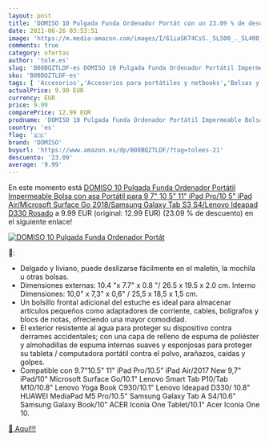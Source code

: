 ```yaml
---
layout: post
title: 'DOMISO 10 Pulgada Funda Ordenador Portát con un 23.09 % de descuento'
date: 2021-06-26 03:53:51
image: 'https://m.media-amazon.com/images/I/61iaSK74CsS._SL500_._SL400_.jpg'
comments: true
category: ofertas
author: 'tole.es'
slug: 'B08BQZTLDF-es DOMISO 10 Pulgada Funda Ordenador Portátil Impermeable...'
sku: 'B08BQZTLDF-es'
tags: [ 'Accesorios','Accesorios para portátiles y netbooks','Bolsas y fundas para portátiles y netbooks','Fundas blandas para portátiles y netbooks','Informática','domiso','ipad', ]
actualPrice: 9.99 EUR
currency: EUR
price: 9.99
comparePrice: 12.99 EUR
prodname: 'DOMISO 10 Pulgada Funda Ordenador Portátil Impermeable Bolsa con asa Portátil para 9 7" 10 5" 11" iPad Pro/10 5" iPad Air/Microsoft Surface Go 2018/Samsung Galaxy Tab S3 S4/Lenovo Ideapad D330 Rosado'
country: 'es'
flag: '🇪🇸'
brand: 'DOMISO'
buyurl: 'https://www.amazon.es/dp/B08BQZTLDF/?tag=tolees-21'
descuento: '23.09'
average: '9.99'
---
```


En este momento está [DOMISO 10 Pulgada Funda Ordenador Portátil Impermeable Bolsa con asa Portátil para 9 7" 10 5" 11" iPad Pro/10 5" iPad Air/Microsoft Surface Go 2018/Samsung Galaxy Tab S3 S4/Lenovo Ideapad D330 Rosado](https://www.amazon.es/dp/B08BQZTLDF/?tag=tolees-21) a 9.99 EUR (original: 12.99 EUR) (23.09 %  de descuento) en el siguiente enlace!

[![DOMISO 10 Pulgada Funda Ordenador Portát](https://m.media-amazon.com/images/I/61iaSK74CsS._SL500_._SL400_.jpg)](https://www.amazon.es/dp/B08BQZTLDF/?tag=tolees-21)

🔎:

- Delgado y liviano, puede deslizarse fácilmente en el maletín, la mochila u otras bolsas.
- Dimensiones externas: 10.4 "x 7.7" x 0.8 "/ 26.5 x 19.5 x 2.0 cm. Interno Dimensiones: 10,0" x 7,3" x 0,6" / 25,5 x 18,5 x 1,5 cm.
- Un bolsillo frontal adicional del estuche es ideal para almacenar artículos pequeños como adaptadores de corriente, cables, bolígrafos y blocs de notas, ofreciendo una mayor comodidad.
- El exterior resistente al agua para proteger su dispositivo contra derrames accidentales; con una capa de relleno de espuma de poliéster y almohadillas de espuma internas suaves y esponjosas para proteger su tableta / computadora portátil contra el polvo, arañazos, caídas y golpes.
- Compatible con 9.7"10.5" 11" iPad Pro/10.5" iPad Air/2017 New 9,7" iPad/10" Microsoft Surface Go/10.1" Lenovo Smart Tab P10/Tab M10/10.8" Lenovo Yoga Book C930/10.1" Lenovo Ideapad D330/ 10.8" HUAWEI MediaPad M5 Pro/10.5" Samsung Galaxy Tab A S4/10.6" Samsung Galaxy Book/10" ACER Iconia One Tablet/10.1" Acer Iconia One 10.

[🛒 Aquí!!!](https://www.amazon.es/dp/B08BQZTLDF/?tag=tolees-21)
